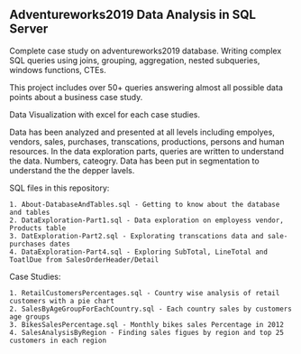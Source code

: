 ## Adventureworks2019 Data Analysis in SQL Server

Complete case study on adventureworks2019 database. Writing complex SQL queries using  joins, grouping, aggregation, nested subqueries, windows functions, CTEs.

This project includes over 50+ queries answering almost all possible data points about a business case study.   

Data Visualization with excel for each case studies.

Data has been analyzed and presented at all levels including empolyes, vendors, sales, purchases, transcations, productions, persons and human resources. 
In the data exploration parts, queries are written to understand the data. Numbers, cateogry. Data has been put in segmentation to understand the the depper lavels.



SQL files in this repository:

	1. About-DatabaseAndTables.sql - Getting to know about the database and tables
	2. DataExploration-Part1.sql - Data exploration on employess vendor, Products table
	3. DatExploration-Part2.sql - Explorating transcations data and sale-purchases dates 
	4. DataExploration-Part4.sql - Exploring SubTotal, LineTotal and ToatlDue from SalesOrderHeader/Detail
	
	
Case Studies:

	1. RetailCustomersPercentages.sql - Country wise analysis of retail customers with a pie chart
	2. SalesByAgeGroupForEachCountry.sql - Each country sales by customers age groups
	3. BikesSalesPercentage.sql - Monthly bikes sales Percentage in 2012
	4. SalesAnalysisByRegion - Finding sales figues by region and top 25 customers in each region
	
	
